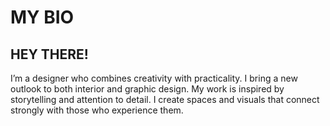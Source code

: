 # MY BIO

##  HEY THERE!

I’m a designer who combines creativity with
practicality. I bring a new outlook to both interior
and graphic design. My work is inspired by
storytelling and attention to detail. I create spaces
and visuals that connect strongly with those who
experience them.
